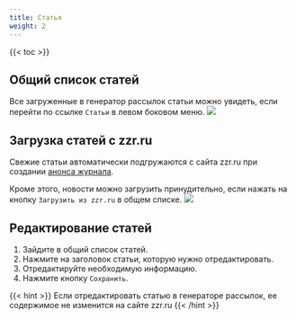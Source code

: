 ```yaml
---
title: Статья
weight: 2
---
```


{{< toc >}}

## Общий список статей
Все загруженные в генератор рассылок статьи можно увидеть, если перейти по ссылке `Статьи` в левом боковом меню.
![](../img/articles_list_link.png)


## Загрузка статей с zzr.ru
Свежие статьи автоматически подгружаются с сайта zzr.ru при создании [анонса журнала](../../letters/issue_announcement). 

Кроме этого, новости можно загрузить принудительно, если нажать на кнопку `Загрузить из zzr.ru` в общем списке.
![](../img/articles_load_from_zzr.png)

## Редактирование статей
1. Зайдите в общий список статей.
1. Нажмите на заголовок статьи, которую нужно отредактировать.
1. Отредактируйте необходимую информацию.
1. Нажмите кнопку `Сохранить`.


{{< hint >}}
Если отредактировать статью в генераторе рассылок, ее содержимое не изменится на сайте zzr.ru
{{< /hint >}}